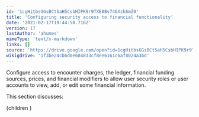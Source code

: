 ```yaml
---
id: '1cgHitbsGGsBCtSaH5CsbHIPK9r9TXE8Bv746Xzk6mZ0'
title: 'Configuring security access to financial functionality'
date: '2021-02-17T19:44:58.716Z'
version: 17
lastAuthor: 'ahumes'
mimeType: 'text/x-markdown'
links: []
source: 'https://drive.google.com/open?id=1cgHitbsGGsBCtSaH5CsbHIPK9r9TXE8Bv746Xzk6mZ0'
wikigdrive: '1f3be24cb6d0e684833cf8ee6161c6af8024a3bd'
---
```

Configure access to encounter charges, the ledger, financial funding sources, prices, and financial modifiers to allow user security roles or user accounts to view, add, or edit some financial information.

This section discusses:

{children }
